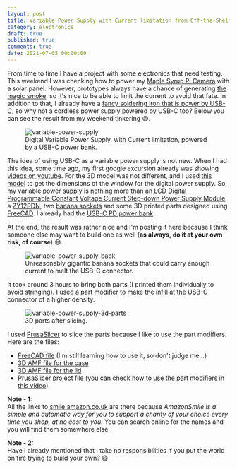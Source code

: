 ```yaml
---
layout: post
title: Variable Power Supply with Current limitation from Off-the-Shelf parts... powered by USB-C!
category: electronics
draft: true
published: true
comments: true
date: 2021-07-05 00:00:00
---
```


From time to time I have a project with some electronics that need testing. This weekend I was checking how to power my [Maple Syrup Pi Camera](https://github.com/ricardodeazambuja/Maple-Syrup-Pi-Camera) with a solar panel. However, prototypes always have a chance of generating [the magic smoke](https://en.wikipedia.org/wiki/Magic_smoke), so it's nice to be able to limit the current to avoid that fate. In addition to that, I already have a [fancy soldering iron that is power by USB-C](https://smile.amazon.co.uk/SainSmart-Upgraded-Soldering-Adjustable-Temperature/dp/B07FY658LN/), so why not a cordless power supply powered by USB-C too? Below you can see the result from my weekend tinkering :sweat_smile:.

<figure>
  <img src="{{ site.url }}/public/images/power_supply_with_powerbank.jpg?style=centerme" alt="variable-power-supply">
  <figcaption>Digital Variable Power Supply, with Current limitation, powered by a USB-C power bank.</figcaption>
</figure>

<!--more-->

The idea of using USB-C as a variable power supply is not new. When I had this idea, some time ago, my first google excursion already was showing [videos on youtube](https://www.youtube.com/watch?v=aIHj3qMRqqE). For the 3D model was not different, and I used [this model](https://www.thingiverse.com/thing:2429908) to get the dimensions of the window for the digital power supply. So, my variable power supply is nothing more than an [LCD Digital Programmable Constant Voltage Current Step-down Power Supply Module](https://smile.amazon.co.uk/gp/product/B01I9LQIU2/), a [ZY12PDN](https://smile.amazon.co.uk/gp/product/B08FD6381L/), two [banana sockets](https://smile.amazon.co.uk/gp/product/B08CZFTP3F/) and some 3D printed parts designed using [FreeCAD](../extras/VariablePowerSupply.FCStd). I already had the [USB-C PD power bank](https://smile.amazon.co.uk/Charmast-10000mAh-Portable-Flashlight-Compatible/dp/B07Y231M28/).

At the end, the result was rather nice and I'm posting it here because I think someone else may want to build one as well (**as always, do it at your own risk, of course**) :sweat_smile:.

<figure>
  <img src="{{ site.url }}/public/images/power_supply_back.jpg?style=centerme" alt="variable-power-supply-back">
  <figcaption>Unreasonably gigantic banana sockets that could carry enough current to melt the USB-C connector.</figcaption>
</figure>

It took around 3 hours to bring both parts (I printed them individually to avoid [stringing](https://help.prusa3d.com/en/article/stringing-and-oozing_1805/)). I used a part modifier to make the infill at the USB-C connector of a higher density.
<figure>
  <img src="{{ site.url }}/public/images/power_supply_3d_print.png?style=centerme" alt="variable-power-supply-3d-parts">
  <figcaption>3D parts after slicing.</figcaption>
</figure>

I used [PrusaSlicer](https://github.com/prusa3d/PrusaSlicer) to slice the parts because I like to use the part modifiers. Here are the files:  
  * [FreeCAD file](../extras/VariablePowerSupply.FCStd) (I'm still learning how to use it, so don't judge me...)
  * [3D AMF file for the case](VariablePowerSupply-Case.amf)
  * [3D AMF file for the lid](VariablePowerSupply-Lid.amf)
  * [PrusaSlicer project file](VariablePowerSupply-Lid.3mf) ([you can check how to use the part modifiers in this video](https://www.youtube.com/watch?v=6PVeh43Or-g))

**Note - 1:**  
All the links to [smile.amazon.co.uk](https://smile.amazon.co.uk/gp/chpf/about/ref=smi_aas_redirect) are there because _AmazonSmile is a simple and automatic way for you to support a charity of your choice every time you shop, at no cost to you._ You can search online for the names and you will find them somewhere else.

**Note - 2:**  
Have I already mentioned that I take no responsibilities if you put the world on fire trying to build your own? :sweat_smile: